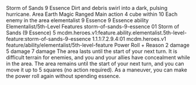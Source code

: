 <ability>
  <name>Storm of Sands</name>
  <cost>9 Essence</cost>
  <flavor>Dirt and debris swirl into a dark, pulsing hurricane.</flavor>
  <keywords>
    <keyword>Area</keyword>
    <keyword>Earth</keyword>
    <keyword>Magic</keyword>
    <keyword>Ranged</keyword>
  </keywords>
  <type>Main action</type>
  <distance>4 cube within 10</distance>
  <target>Each enemy in the area</target>
  <metadata>
    <class>elementalist</class>
    <cost>9 Essence</cost>
    <cost_amount>9</cost_amount>
    <cost_resource>Essence</cost_resource>
    <feature_type>ability</feature_type>
    <file_dpath>Elementalist/5th-Level Features</file_dpath>
    <item_id>storm-of-sands-9-essence</item_id>
    <item_index>01</item_index>
    <item_name>Storm of Sands (9 Essence)</item_name>
    <level>5</level>
    <scc>mcdm.heroes.v1:feature.ability.elementalist.5th-level-feature:storm-of-sands-9-essence</scc>
    <scdc>1.1.1:7.2.9.4:01</scdc>
    <source>mcdm.heroes.v1</source>
    <type>feature/ability/elementalist/5th-level-feature</type>
  </metadata>
  <effects>
    <effect type="roll">
      <roll>Power Roll + Reason</roll>
      <t1>2 damage</t1>
      <t2>5 damage</t2>
      <t3>7 damage</t3>
    </effect>
    <effect type="mundane">The area lasts until the start of your next turn. It is difficult terrain for enemies, and you and your allies have concealment while in the area.</effect>
    <effect type="mundane" name="Persistent 1">The area remains until the start of your next turn, and you can move it up to 5 squares (no action required). As a maneuver, you can make the power roll again without spending essence.</effect>
  </effects>
</ability>
